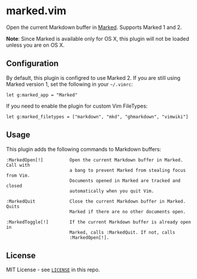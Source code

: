 # marked.vim

Open the current Markdown buffer in [Marked](http://markedapp.com/). Supports
Marked 1 and 2.

**Note**: Since Marked is available only for OS X, this plugin will not be loaded
unless you are on OS X.

## Configuration

By default, this plugin is configred to use Marked 2. If you are still using
Marked version 1, set the following in your `~/.vimrc`:

    let g:marked_app = "Marked"

If you need to enable the plugin for custom Vim FileTypes:

    let g:marked_filetypes = ["markdown", "mkd", "ghmarkdown", "vimwiki"]

## Usage

This plugin adds the following commands to Markdown buffers:

    :MarkedOpen[!]          Open the current Markdown buffer in Marked. Call with
                            a bang to prevent Marked from stealing focus from Vim.
                            Documents opened in Marked are tracked and closed
                            automatically when you quit Vim.

    :MarkedQuit             Close the current Markdown buffer in Marked. Quits
                            Marked if there are no other documents open.

    :MarkedToggle[!]        If the current Markdown buffer is already open in
                            Marked, calls :MarkedQuit. If not, calls
                            :MarkedOpen[!].

## License

MIT License - see [`LICENSE`](./LICENSE) in this repo.

